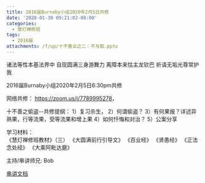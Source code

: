 ```yaml
---
title: 2016届Burnaby小组2020年2月5日共修
date: '2020-01-30 09:21:02-08:00'
categories:
  - 慧灯禅修班
tags:
  - 2016届
attachments: /f/up/十不善业之二：不与取.pptx
---
```

诸法等性本基法界中 自现圆满三身游舞力 离障本来怙主龙钦巴 祈请无垢光尊常护我

2016届Burnaby小组2020年2月5日6:30pm共修 

网络共修： <https://zoom.us/j/7789995278>， 

十不善之偷盗--共修提纲： 1）复习杀生， 2）何谓偷盗？
3）有何果报？详述异熟果，行等流果，受等流果和增上果
4）如何忏悔和对治？
5）公案分享

学习材料：\
《慧灯禅修班教材》（三）  《大圆满前行引导文》 《百业经》
《贤愚经》
《正法念处经》
《大乘阿毗达磨》

主持/串讲师兄: Bob



[串讲文档](/f/up/十不善业之二：不与取.pptx)
